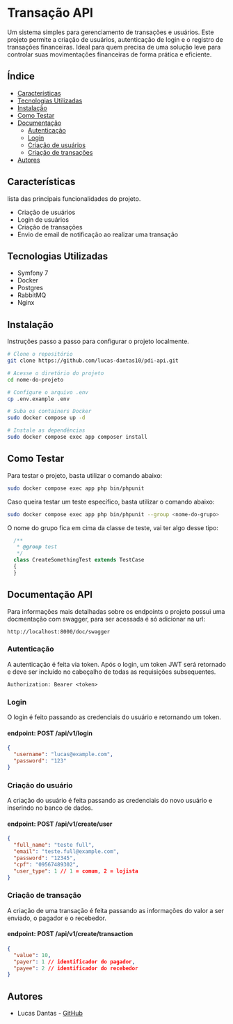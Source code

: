 # Transação API

Um sistema simples para gerenciamento de transações e usuários. Este projeto permite a criação de usuários, autenticação de login e o registro de transações financeiras. Ideal para quem precisa de uma solução leve para controlar suas movimentações financeiras de forma prática e eficiente.


## Índice

- [Características](#características)
- [Tecnologias Utilizadas](#tecnologias-utilizadas)
- [Instalação](#instalação)
- [Como Testar](#teste)
- [Documentação](#documentação-api)
  - [Autenticação](#autenticação)
  - [Login](#login)
  - [Criação de usuários](#criação-do-usuário)
  - [Criação de transações](#criação-de-transação)
- [Autores](#autores)

## Características

lista das principais funcionalidades do projeto.
- Criação de usuários
- Login de usuários
- Criação de transações
- Envio de email de notificação ao realizar uma transação

## Tecnologias Utilizadas

- Symfony 7
- Docker
- Postgres
- RabbitMQ
- Nginx

## Instalação

Instruções passo a passo para configurar o projeto localmente.

```bash
# Clone o repositório
git clone https://github.com/lucas-dantas10/pdi-api.git

# Acesse o diretório do projeto
cd nome-do-projeto

# Configure o arquivo .env
cp .env.example .env

# Suba os containers Docker
sudo docker compose up -d

# Instale as dependências
sudo docker compose exec app composer install
```

## Como Testar

Para testar o projeto, basta utilizar o comando abaixo:

```bash
sudo docker compose exec app php bin/phpunit
```

Caso queira testar um teste específico, basta utilizar o comando abaixo:

```bash
sudo docker compose exec app php bin/phpunit --group <nome-do-grupo>
```

O nome do grupo fica em cima da classe de teste, vai ter algo desse tipo:

```php
  /**
   * @group test
   */
  class CreateSomethingTest extends TestCase
  {
  }
```

## Documentação API

Para informações mais detalhadas sobre os endpoints o projeto possui uma docmentação com swagger, para ser acessada é só adicionar na url:
```plaintext
http://localhost:8000/doc/swagger
```

### Autenticação

A autenticação é feita via token. Após o login, um token JWT será retornado e deve ser incluído no cabeçalho de todas as requisições subsequentes.

```plaintext
Authorization: Bearer <token>
```

### Login
O login é feito passando as credenciais do usuário e retornando um token.

#### endpoint: POST /api/v1/login

```json
{
  "username": "lucas@example.com",
  "password": "123"
}
```

### Criação do usuário
A criação do usuário é feita passando as credenciais do novo usuário e inserindo no banco de dados.

#### endpoint: POST /api/v1/create/user

```json
{
  "full_name": "teste full",
  "email": "teste.full@example.com",
  "password": "12345",
  "cpf": "09567489302",
  "user_type": 1 // 1 = comum, 2 = lojista
}
```

### Criação de transação
A criação de uma transação é feita passando as informações do valor a ser enviado, o pagador e o recebedor.

#### endpoint: POST /api/v1/create/transaction

```json
{
  "value": 10,
  "payer": 1 // identificador do pagador,
  "payee": 2 // identificador do recebedor
}
```

## Autores

- Lucas Dantas - [GitHub](https://github.com/lucas-dantas10)

